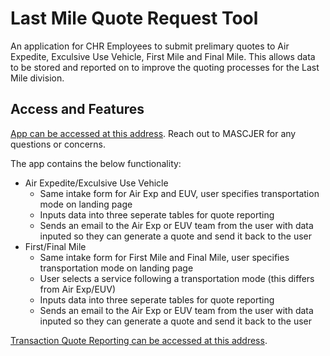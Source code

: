 # Last Mile Quote Request Tool

An application for CHR Employees to submit prelimary quotes to Air Expedite, Exculsive Use Vehicle, First Mile and Final Mile. This allows data to be stored and reported on to improve the quoting processes for the Last Mile division. 

## Access and Features

[App can be accessed at this address](http://lin2dv2ap209:3001/). Reach out to MASCJER for any questions or concerns.

The app contains the below functionality:
  - Air Expedite/Exculsive Use Vehicle
    - Same intake form for Air Exp and EUV, user specifies transportation mode on landing page
    - Inputs data into three seperate tables for quote reporting
    - Sends an email to the Air Exp or EUV team from the user with data inputed so they can generate a quote and send it back to the user
  - First/Final Mile
    - Same intake form for First Mile and Final Mile, user specifies transportation mode on landing page
    - User selects a service following a transportation mode (this differs from Air Exp/EUV)
    - Inputs data into three seperate tables for quote reporting
    - Sends an email to the Air Exp or EUV team from the user with data inputed so they can generate a quote and send it back to the user

[Transaction Quote Reporting can be accessed at this address]([http://lin2dv2ap209:3001/](https://app.powerbi.com/groups/46ac8c33-5e7f-461c-bf62-b3d551d62a9d/reports/b45e7f89-8d34-4ded-9168-8f16f3efebdf/ReportSection)).

